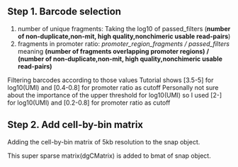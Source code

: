 ## Step 1. Barcode selection

1) number of unique fragments: Taking the log10 of passed_filters (**number of non-duplicate,non-mit, high quality,nonchimeric usable read-pairs**)
2) fragments in promoter ratio: *promoter_region_fragments / passed_filters* meaning **(number of fragments overlapping promoter regions) / (number of non-duplicate,non-mit, high quality,nonchimeric usable read-pairs)** 

Filtering barcodes according to those values
Tutorial shows [3.5-5] for log10(UMI) and [0.4-0.8] for promoter ratio as cutoff
Personally not sure about the importance of the upper threshold for log10(UMI) so I used
[2-] for log10(UMI) and [0.2-0.8] for promoter ratio as cutoff


## Step 2. Add cell-by-bin matrix
Adding the cell-by-bin matrix of 5kb resolution to the snap object.

This super sparse matrix(dgCMatrix) is added to bmat of snap object.
